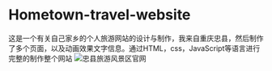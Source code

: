 # Hometown-travel-website
这是一个有关自己家乡的个人旅游网站的设计与制作，我来自重庆忠县，然后制作了多个页面，以及动画效果文字信息。通过HTML，css，JavaScript等语言进行完整的制作整个网站
![忠县旅游风景区官网](/Users/mac/Desktop/忠县旅游风景区官网.png)
